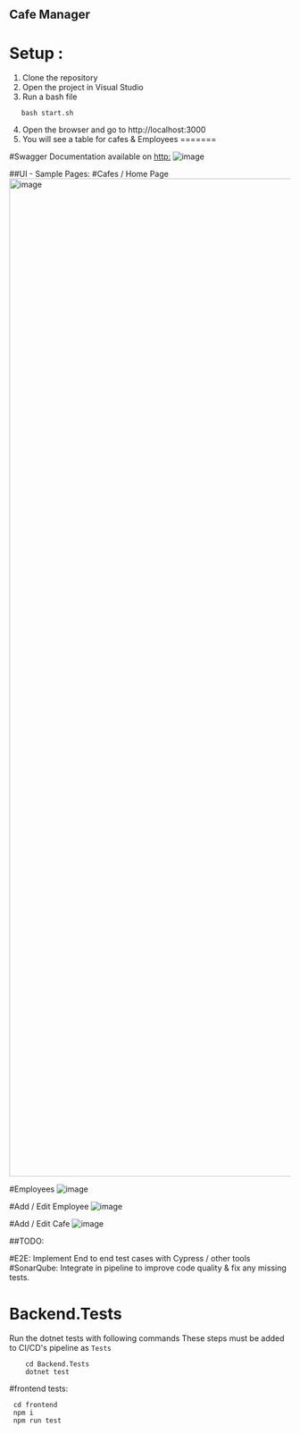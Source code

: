 ## Cafe Manager


# Setup :

1. Clone the repository
2. Open the project in Visual Studio
3. Run a bash file

```
   bash start.sh
```

4. Open the browser and go to http://localhost:3000
5. You will see a table for cafes & Employees
=======

#Swagger Documentation available on [http:](http://localhost:5005/swagger/index.html)
![image](https://github.com/user-attachments/assets/c468a304-e316-4f87-9b70-9c4e8f121f3a)

##UI - Sample Pages:
#Cafes / Home Page
<img width="1786" alt="image" src="https://github.com/user-attachments/assets/4bce60e8-2ae1-4249-9844-b0eb676457e0">


#Employees
![image](https://github.com/user-attachments/assets/b551379d-811c-4aaa-a54a-8056ee0df081)

#Add / Edit Employee
![image](https://github.com/user-attachments/assets/4cacfd9a-4c31-4de1-a4a6-0658cf9f5da4)

#Add / Edit Cafe
![image](https://github.com/user-attachments/assets/28c6e676-bfa4-45c3-9c07-ad318eacac3b)

##TODO:

#E2E: Implement End to end test cases with Cypress / other tools 
#SonarQube: Integrate in pipeline to improve code quality & fix any missing tests.



# Backend.Tests

Run the dotnet tests with following commands
These steps must be added to CI/CD's pipeline as `Tests`

```
    cd Backend.Tests
    dotnet test
```

#frontend tests:

```
 cd frontend
 npm i
 npm run test  
```
